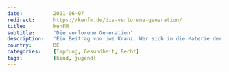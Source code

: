 ```yaml
---
date:          2021-06-07
redirect:      https://kenfm.de/die-verlorene-generation/
title:         kenFM
subtitle:      'Die verlorene Generation'
description:   'Ein Beitrag von Uwe Kranz. Wer sich in die Materie der so genannten Corona-„Impfung“ einarbeitet (ich bin ja kein Mediziner, […]'
country:       DE
categories:    [Impfung, Gesundheit, Recht]
tags:          [kind, jugend]
---
```

